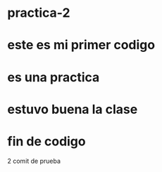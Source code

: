 # practica-2
# este es mi primer codigo
# es una practica 
# estuvo buena la clase
# fin de codigo
2 comit de prueba
